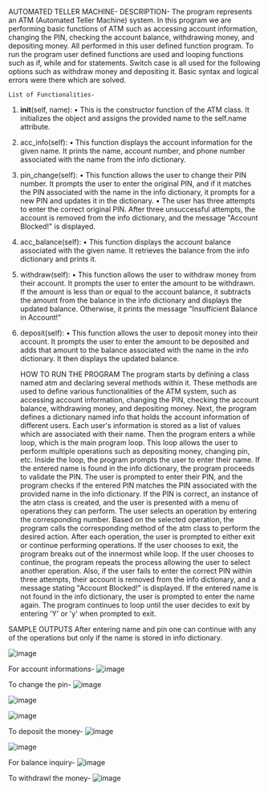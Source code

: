 AUTOMATED TELLER MACHINE- 
DESCRIPTION-
The program represents an ATM (Automated Teller Machine) system. In this program we are performing basic functions of ATM such as accessing account information, changing the PIN, checking the account balance, withdrawing money, and depositing money. All performed in this user defined function program.
To run the program user defined functions are used and looping functions such as if, while and for statements. Switch case is all used for the following options such as withdraw money and depositing it. Basic syntax and logical errors were there which are solved.

 	List of Functionalities-
1.	__init__(self, name):
•	This is the constructor function of the ATM class. It initializes the object and assigns the provided name to the self.name attribute.
2.	acc_info(self):
•	This function displays the account information for the given name. It prints the name, account number, and phone number associated with the name from the info dictionary.
3.	pin_change(self):
•	This function allows the user to change their PIN number. It prompts the user to enter the original PIN, and if it matches the PIN associated with the name in the info dictionary, it prompts for a new PIN and updates it in the dictionary.
•	The user has three attempts to enter the correct original PIN. After three unsuccessful attempts, the account is removed from the info dictionary, and the message "Account Blocked!" is displayed.
4.	acc_balance(self):
•	This function displays the account balance associated with the given name. It retrieves the balance from the info dictionary and prints it.
5.	withdraw(self):
•	This function allows the user to withdraw money from their account. It prompts the user to enter the amount to be withdrawn. If the amount is less than or equal to the account balance, it subtracts the amount from the balance in the info dictionary and displays the updated balance. Otherwise, it prints the message "Insufficient Balance in Account!"
6.	deposit(self):
•	This function allows the user to deposit money into their account. It prompts the user to enter the amount to be deposited and adds that amount to the balance associated with the name in the info dictionary. It then displays the updated balance.

 	HOW TO RUN THE PROGRAM
The program starts by defining a class named atm and declaring several methods within it. These methods are used to define various functionalities of the ATM system, such as accessing account information, changing the PIN, checking the account balance, withdrawing money, and depositing money.
Next, the program defines a dictionary named info that holds the account information of different users. Each user's information is stored as a list of values which are associated with their name.
Then the program enters a while loop, which is the main program loop. This loop allows the user to perform multiple operations such as depositing money, changing pin, etc.
Inside the loop, the program prompts the user to enter their name. If the entered name is found in the info dictionary, the program proceeds to validate the PIN. The user is prompted to enter their PIN, and the program checks if the entered PIN matches the PIN associated with the provided name in the info dictionary. If the PIN is correct, an instance of the atm class is created, and the user is presented with a menu of operations they can perform. The user selects an operation by entering the corresponding number. Based on the selected operation, the program calls the corresponding method of the atm class to perform the desired action.
After each operation, the user is prompted to either exit or continue performing operations. If the user chooses to exit, the program breaks out of the innermost while loop. If the user chooses to continue, the program repeats the process allowing the user to select another operation.
Also, if the user fails to enter the correct PIN within three attempts, their account is removed from the info dictionary, and a message stating "Account Blocked!" is displayed. If the entered name is not found in the info dictionary, the user is prompted to enter the name again.
The program continues to loop until the user decides to exit by entering 'Y' or 'y' when prompted to exit.

SAMPLE OUTPUTS
After entering name and pin one can continue with any of the operations but only if the name is stored in info dictionary.
 
![image](https://github.com/JustinJohn15/python-project-justin-mahak/assets/118895156/347298e8-bcfc-4d48-a4fb-bb0823ae1b15)

For account informations-
 ![image](https://github.com/JustinJohn15/python-project-justin-mahak/assets/118895156/b8a541a4-51a0-47fc-a32c-f765a2b5d6fd)

To change the pin-
 ![image](https://github.com/JustinJohn15/python-project-justin-mahak/assets/118895156/332a0cdc-7d15-41d1-b755-42c10af012b7)

 ![image](https://github.com/JustinJohn15/python-project-justin-mahak/assets/118895156/3d74e609-d549-418f-a07b-453aefd992ca)

 ![image](https://github.com/JustinJohn15/python-project-justin-mahak/assets/118895156/52363b60-ef11-4186-8504-9800cda39d1b)


To deposit the money-
 ![image](https://github.com/JustinJohn15/python-project-justin-mahak/assets/118895156/7de056d9-f336-4673-bfd8-d2486edbc160)

![image](https://github.com/JustinJohn15/python-project-justin-mahak/assets/118895156/541ba54a-62f2-4dc8-90e8-288089d1f10f)

 
For balance inquiry-
 ![image](https://github.com/JustinJohn15/python-project-justin-mahak/assets/118895156/a1adb48b-fe49-4fb1-9389-2ef149bd4728)

To withdrawl the money-
 ![image](https://github.com/JustinJohn15/python-project-justin-mahak/assets/118895156/4d02a086-ce57-49bb-a85e-d75898b84b34)



